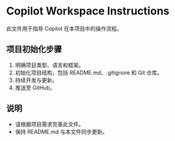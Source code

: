 # Copilot Workspace Instructions

此文件用于指导 Copilot 在本项目中的操作流程。

## 项目初始化步骤
1. 明确项目类型、语言和框架。
2. 初始化项目结构，包括 README.md、.gitignore 和 Git 仓库。
3. 持续开发与更新。
4. 推送至 GitHub。

## 说明
- 请根据项目需求完善此文件。
- 保持 README.md 与本文件同步更新。
